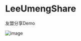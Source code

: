 # LeeUmengShare
友盟分享Demo

![image](https://github.com/yuanjilee/LeeUmengShare/blob/master/LeeumengShare.gif) 
